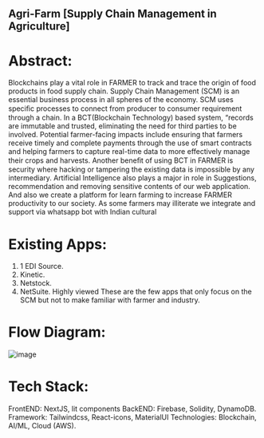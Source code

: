 ## Agri-Farm [Supply Chain Management in Agriculture]

# Abstract:
Blockchains play a vital role in FARMER to track and trace the origin of food products in food supply chain. Supply Chain Management (SCM) is an essential business process in all spheres of the economy. SCM uses speciﬁc processes to connect from producer to consumer requirement through a chain. In a BCT(Blockchain Technology) based system, “records are immutable and trusted, eliminating the need for third parties to be involved. Potential farmer-facing impacts include ensuring that farmers receive timely and complete payments through the use of smart contracts and helping farmers to capture real-time data to more effectively manage their crops and harvests. Another beneﬁt of using BCT in FARMER is security where hacking or tampering the existing data is impossible by any intermediary. Artificial Intelligence also plays a major in role in Suggestions, recommendation and removing sensitive contents of our web application. And also we create a platform for learn farming to increase FARMER productivity to our society. As some farmers may illiterate we integrate and support via whatsapp bot with Indian cultural 

# Existing Apps:
1. 1 EDI Source.
2. Kinetic. 
3. Netstock.
4. NetSuite. Highly viewed
These are the few apps that only focus on the SCM but not to make familiar with farmer and industry.

# Flow Diagram:
![image](https://user-images.githubusercontent.com/88650559/220365168-68b4c389-872b-41e0-a4f8-4b6d9d9a55aa.png)

# Tech Stack:
FrontEND: NextJS, lit components
BackEND:  Firebase, Solidity, DynamoDB.
Framework: Tailwindcss, React-icons, MaterialUI
Technologies: Blockchain, AI/ML, Cloud (AWS).
